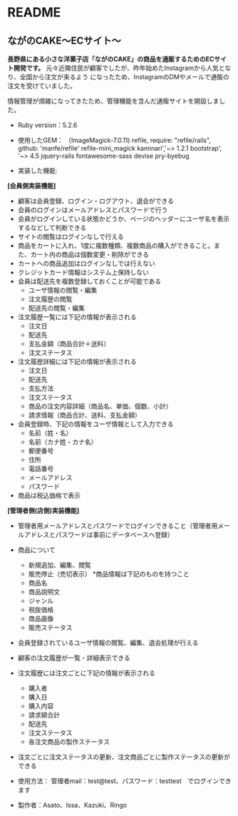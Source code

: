 # README

## ながのCAKE〜ECサイト〜

__長野県にある小さな洋菓子店「ながのCAKE」の商品を通販するためのECサイト開発です。__
元々近隣住民が顧客でしたが、昨年始めたInstagramから人気となり、全国から注文が来るよう
になったため、InstagramのDMやメールで通販の注文を受けていました。

情報管理が煩雑になってきたため、管理機能を含んだ通販サイトを開設しました。

* Ruby version：5.2.6

* 使用したGEM：
（ImageMagick-7.0.11)
refile, require: "refile/rails", github: 'manfe/refile'
refile-mini_magick
kaminari','~> 1.2.1
bootstrap', '~> 4.5
jquery-rails
fontawesome-sass
devise
pry-byebug

* 実装した機能:
 
__[会員側実装機能]__
* 顧客は会員登録、ログイン・ログアウト、退会ができる
* 会員のログインはメールアドレスとパスワードで行う
* 会員がログインしている状態かどうか、ページのヘッダーにユーザ名を表示するなどして判断できる
* サイトの閲覧はログインなしで行える
* 商品をカートに入れ、1度に複数種類、複数商品の購入ができること。また、カート内の商品は個数変更・削除ができる
* カートへの商品追加はログインなしでは行えない
* クレジットカード情報はシステム上保持しない
* 会員は配送先を複数登録しておくことが可能である
    * ユーザ情報の閲覧・編集
    * 注文履歴の閲覧
    * 配送先の閲覧・編集
* 注文履歴一覧には下記の情報が表示される
    * 注文日
    * 配送先
    * 支払金額（商品合計＋送料）
    * 注文ステータス
* 注文履歴詳細には下記の情報が表示される
    * 注文日
    * 配送先
    * 支払方法
    * 注文ステータス
    * 商品の注文内容詳細（商品名、単価、個数、小計）
    * 請求情報（商品合計、送料、支払金額）
* 会員登録時、下記の情報をユーザ情報として入力できる
    * 名前（姓・名）
    * 名前（カナ姓・カナ名）
    * 郵便番号
    * 住所
    * 電話番号
    * メールアドレス
    * パスワード
* 商品は税込価格で表示



__[管理者側(店側)実装機能]__
* 管理者用メールアドレスとパスワードでログインできること（管理者用メールアドレスとパスワードは事前にデータベースへ登録）
* 商品について
    * 新規追加、編集、閲覧
    * 販売停止（売切表示）
*商品情報は下記のものを持つこと
    * 商品名
    * 商品説明文
    * ジャンル
    * 税抜価格
    * 商品画像
    * 販売ステータス
* 会員登録されているユーザ情報の閲覧、編集、退会処理が行える
* 顧客の注文履歴が一覧・詳細表示できる
* 注文履歴には注文ごとに下記の情報が表示される
    * 購入者
    * 購入日
    * 購入内容
    * 請求額合計
    * 配送先
    * 注文ステータス
    * 各注文商品の製作ステータス
* 注文ごとに注文ステータスの更新、注文商品ごとに製作ステータスの更新ができる




* 使用方法：
管理者mail：test@test、パスワード：testtest　でログインできます

* 製作者：Asato、Issa、Kazuki、Ringo
